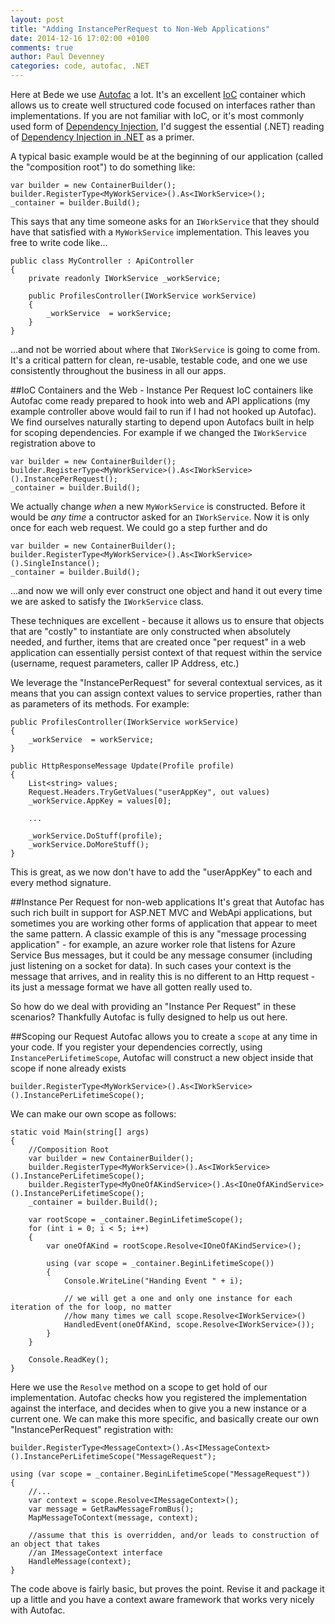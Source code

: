 ```yaml
---
layout: post
title: "Adding InstancePerRequest to Non-Web Applications"
date: 2014-12-16 17:02:00 +0100
comments: true
author: Paul Devenney
categories: code, autofac, .NET
---
```


Here at Bede we use [Autofac](http://autofac.org/) a lot. It's an excellent [IoC](http://en.wikipedia.org/wiki/Inversion_of_control) container which allows us to create well structured code focused on interfaces rather than implementations. If you are not familiar with IoC, or it's most commonly used form of [Dependency Injection](http://en.wikipedia.org/wiki/Dependency_injection), I'd suggest the essential (.NET) reading of [Dependency Injection in .NET](http://www.amazon.co.uk/Dependency-Injection-NET-Mark-Seemann/dp/1935182501) as a primer.

A typical basic example would be at the beginning of our application (called the "composition root") to do something like:

    var builder = new ContainerBuilder();
    builder.RegisterType<MyWorkService>().As<IWorkService>();
    _container = builder.Build();

<!-- more -->

This says that any time someone asks for an ```IWorkService``` that they should have that satisfied with a ```MyWorkService``` implementation. This leaves you free to write code like...

    public class MyController : ApiController
    {
		private readonly IWorkService _workService;

		public ProfilesController(IWorkService workService)
		{
			_workService  = workService;
		}
	}

...and not be worried about where that ```IWorkService``` is going to come from. It's a critical pattern for clean, re-usable, testable code, and one we use consistently throughout the business in all our apps.


##IoC Containers and the Web - Instance Per Request
IoC containers like Autofac come ready prepared to hook into web and API applications (my example controller above would fail to run if I had not hooked up Autofac). We find ourselves naturally starting to depend upon Autofacs built in help for scoping dependencies. For example if we changed the ```IWorkService``` registration above to 

    var builder = new ContainerBuilder();
    builder.RegisterType<MyWorkService>().As<IWorkService>().InstancePerRequest();
    _container = builder.Build();

We actually change _when_ a new ```MyWorkService``` is constructed. Before it would be _any time_ a contructor asked for an ```IWorkService```. Now it is only once for each web request. We could go a step further and do 

    var builder = new ContainerBuilder();
    builder.RegisterType<MyWorkService>().As<IWorkService>().SingleInstance();
    _container = builder.Build();

...and now we will only ever construct one object and hand it out every time we are asked to satisfy the ```IWorkService``` class.

These techniques are excellent - because it allows us to ensure that objects that are "costly" to instantiate are only constructed when absolutely needed, and further, items that are created once "per request" in a web application can essentially persist context of that request within the service (username, request parameters, caller IP Address, etc.)

We leverage the "InstancePerRequest" for several contextual services, as it means that you can assign context values to service properties, rather than as parameters of its methods. For example:

	public ProfilesController(IWorkService workService)
	{
		_workService  = workService;
	}

	public HttpResponseMessage Update(Profile profile)
	{
		List<string> values;
		Request.Headers.TryGetValues("userAppKey", out values)
		_workService.AppKey = values[0];

		...

		_workService.DoStuff(profile);
		_workService.DoMoreStuff();
	}

This is great, as we now don't have to add the "userAppKey" to each and every method signature.

##Instance Per Request for non-web applications
It's great that Autofac has such rich built in support for ASP.NET MVC and WebApi applications, but sometimes you are working other forms of application that appear to meet the same pattern. A classic example of this is any "message processing application" - for example, an azure worker role that listens for Azure Service Bus messages, but it could be any message consumer (including just listening on a socket for data). In such cases your context is the message that arrives, and in reality this is no different to an Http request - its just a message format we have all gotten really used to.

So how do we deal with providing an "Instance Per Request" in these scenarios? Thankfully Autofac is fully designed to help us out here.

##Scoping our Request
Autofac allows you to create a ```scope``` at any time in your code. If you register your dependencies correctly, using ```InstancePerLifetimeScope```, Autofac will construct a new object inside that scope if none already exists 

    builder.RegisterType<MyWorkService>().As<IWorkService>().InstancePerLifetimeScope();

We can make our own scope as follows:

	static void Main(string[] args)
	{
	    //Composition Root
	    var builder = new ContainerBuilder();
	    builder.RegisterType<MyWorkService>().As<IWorkService>().InstancePerLifetimeScope();
	    builder.RegisterType<MyOneOfAKindService>().As<IOneOfAKindService>().InstancePerLifetimeScope();
	    _container = builder.Build();
	
	    var rootScope = _container.BeginLifetimeScope();
	    for (int i = 0; i < 5; i++)
	    {
	        var oneOfAKind = rootScope.Resolve<IOneOfAKindService>();
	
	        using (var scope = _container.BeginLifetimeScope()) 
	        {
	            Console.WriteLine("Handing Event " + i);
				
				// we will get a one and only one instance for each iteration of the for loop, no matter
				//how many times we call scope.Resolve<IWorkService>()
	            HandledEvent(oneOfAKind, scope.Resolve<IWorkService>()); 
	        }
	    }
	
	    Console.ReadKey();
	}

Here we use the ```Resolve``` method on a scope to get hold of our implementation. Autofac checks how you registered the implementation against the interface, and decides when to give you a new instance or a current one. We can make this more specific, and basically create our own "InstancePerRequest" registration with:

	builder.RegisterType<MessageContext>().As<IMessageContext>().InstancePerLifetimeScope("MessageRequest");

	using (var scope = _container.BeginLifetimeScope("MessageRequest")) 
	{
		//...
		var context = scope.Resolve<IMessageContext>();
		var message = GetRawMessageFromBus();
		MapMessageToContext(message, context);

		//assume that this is overridden, and/or leads to construction of an object that takes 
		//an IMessageContext interface
		HandleMessage(context); 
	}


The code above is fairly basic, but proves the point. Revise it and package it up a little and you have a context aware framework that works very nicely with Autofac.
